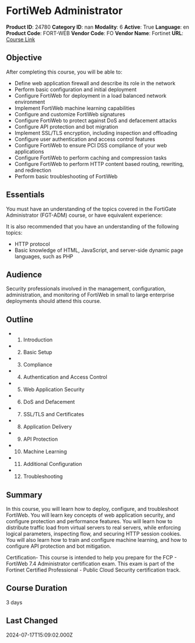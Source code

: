 # FortiWeb Administrator

**Product ID**: 24780
**Category ID**: nan
**Modality**: 6
**Active**: True
**Language**: en
**Product Code**: FORT-WEB
**Vendor Code**: FO
**Vendor Name**: Fortinet
**URL**: [Course Link](https://www.fastlaneus.com/course/fortinet-fort-web)

## Objective
After completing this course, you will be able to:



- Define web application firewall and describe its role in the network
- Perform basic configuration and initial deployment
- Configure FortiWeb for deployment in a load balanced network environment
- Implement FortiWeb machine learning capabilities
- Configure and customize FortiWeb signatures
- Configure FortiWeb to protect against DoS and defacement attacks
- Configure API protection and bot migration
- Implement SSL/TLS encryption, including inspection and offloading
- Configure user authentication and access control features
- Configure FortiWeb to ensure PCI DSS compliance of your web applications
- Configure FortiWeb to perform caching and compression tasks
- Configure FortiWeb to perform HTTP content based routing, rewriting, and redirection
- Perform basic troubleshooting of FortiWeb

## Essentials
You must have an understanding of the topics covered in the FortiGate Administrator (FGT-ADM) course, or have equivalent experience:

It is also recommended that you have an understanding of the following topics:



- HTTP protocol
- Basic knowledge of HTML, JavaScript, and server-side dynamic page languages, such as PHP

## Audience
Security professionals involved in the management, configuration, administration, and monitoring of FortiWeb in small to large enterprise deployments should attend this course.

## Outline
- 1. Introduction
- 2. Basic Setup
- 3. Compliance
- 4. Authentication and Access Control
- 5. Web Application Security
- 6. DoS and Defacement
- 7. SSL/TLS and Certificates
- 8. Application Delivery
- 9. API Protection
- 10. Machine Learning
- 11. Additional Configuration
- 12. Troubleshooting

## Summary
In this course, you will learn how to deploy, configure, and troubleshoot FortiWeb. You will learn key concepts of web application security, and configure protection and performance features. You will learn how to distribute traffic load from virtual servers to real servers, while enforcing logical parameters, inspecting flow, and securing HTTP session cookies. You will also learn how to train and configure machine learning, and how to configure API protection and bot mitigation.

Certification- This course is intended to help you prepare for the FCP - FortiWeb 7.4 Administrator certification exam. This exam is part of the Fortinet Certified Professional - Public Cloud Security certification track.

## Course Duration
3 days

## Last Changed
2024-07-17T15:09:02.000Z
